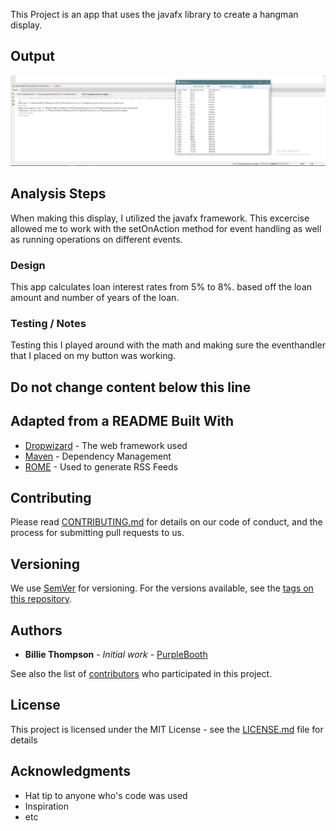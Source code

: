 This Project is an app that uses the javafx library to create a hangman display.

## Output

![Sample Output](README.JPG)

## Analysis Steps

When making this display, I utilized the javafx framework. This excercise allowed me to work with the setOnAction method for event handling as well as running operations on different events.

### Design

This app calculates loan interest rates from 5% to 8%. based off the loan amount and number of years of the loan.

### Testing / Notes

Testing this I played around with the math and making sure the eventhandler that I placed on my button was working.

## Do not change content below this line
## Adapted from a README Built With

* [Dropwizard](http://www.dropwizard.io/1.0.2/docs/) - The web framework used
* [Maven](https://maven.apache.org/) - Dependency Management
* [ROME](https://rometools.github.io/rome/) - Used to generate RSS Feeds

## Contributing

Please read [CONTRIBUTING.md](https://gist.github.com/PurpleBooth/b24679402957c63ec426) for details on our code of conduct, and the process for submitting pull requests to us.

## Versioning

We use [SemVer](http://semver.org/) for versioning. For the versions available, see the [tags on this repository](https://github.com/your/project/tags). 

## Authors

* **Billie Thompson** - *Initial work* - [PurpleBooth](https://github.com/PurpleBooth)

See also the list of [contributors](https://github.com/your/project/contributors) who participated in this project.

## License

This project is licensed under the MIT License - see the [LICENSE.md](LICENSE.md) file for details

## Acknowledgments

* Hat tip to anyone who's code was used
* Inspiration
* etc
